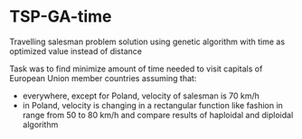 # TSP-GA-time
Travelling salesman problem solution using genetic algorithm with time as optimized value instead of distance

Task was to find minimize amount of time needed to visit capitals of European Union member countries assuming that:
- everywhere, except for Poland, velocity of salesman is 70 km/h
- in Poland, velocity is changing in a rectangular function like fashion in range from 50 to 80 km/h
and compare results of haploidal and diploidal algorithm
